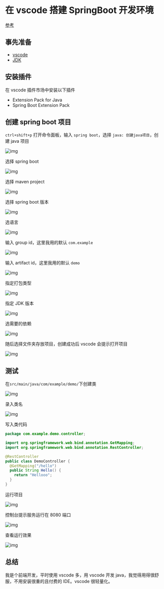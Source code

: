 # 在 vscode 搭建 SpringBoot 开发环境

[参考](https://medium.com/@giveanornot/%E5%A6%82%E4%BD%95%E5%9C%A8-visual-studio-code-%E5%BB%BA%E7%BD%AE-spring-boot-%E7%9A%84%E9%96%8B%E7%99%BC%E7%92%B0%E5%A2%83-e3ae2b040a9a)

## 事先准备

- [vscode](https://code.visualstudio.com/download)
- [JDK](https://learn.microsoft.com/zh-tw/java/openjdk/download)

## 安装插件

在 vscode 插件市场中安装以下插件

- Extension Pack for Java
- Spring Boot Extension Pack

## 创建 spring boot 项目

`ctrl+shift+p` 打开命令面板，输入 `spring boot`，选择 `java: 创建java项目`，创建 java 项目

![img](https://bucket.edgexie.top/for-blog/java/spring-boot/p24-6-20-1.png)

选择 spring boot

![img](https://bucket.edgexie.top/for-blog/java/spring-boot/p24-6-20-2.png)

选择 maven project

![img](https://bucket.edgexie.top/for-blog/java/spring-boot/p24-6-20-3.png)

选择 spring boot 版本

![img](https://bucket.edgexie.top/for-blog/java/spring-boot/p24-6-20-4.png)

选语言

![img](https://bucket.edgexie.top/for-blog/java/spring-boot/p24-6-20-5.png)

输入 group id，这里我用的默认 `com.example`

![img](https://bucket.edgexie.top/for-blog/java/spring-boot/p24-6-20-7.png)

输入 artifact id，这里我用的默认 `demo`

![img](https://bucket.edgexie.top/for-blog/java/spring-boot/p24-6-20-8.png)

指定打包类型

![img](https://bucket.edgexie.top/for-blog/java/spring-boot/p24-6-20-9.png)

指定 JDK 版本

![img](https://bucket.edgexie.top/for-blog/java/spring-boot/p24-6-20-10.png)

选需要的依赖

![img](https://bucket.edgexie.top/for-blog/java/spring-boot/p24-6-20-11.png)

随后选择文件夹存放项目，创建成功后 vscode 会提示打开项目

![img](https://bucket.edgexie.top/for-blog/java/spring-boot/p24-6-20-12.png)

## 测试

在`src/main/java/com/example/demo/`下创建类

![img](https://bucket.edgexie.top/for-blog/java/spring-boot/p24-6-20-13.png)

录入类名

![img](https://bucket.edgexie.top/for-blog/java/spring-boot/p24-6-20-14.png)

写入类代码

```java
package com.example.demo.controller;

import org.springframework.web.bind.annotation.GetMapping;
import org.springframework.web.bind.annotation.RestController;

@RestController
public class DemoController {
  @GetMapping("/hello")
  public String Hello() {
    return "Hellooo";
  }
}
```

运行项目

![img](https://bucket.edgexie.top/for-blog/java/spring-boot/p24-6-20-15.png)

控制台提示服务运行在 8080 端口

![img](https://bucket.edgexie.top/for-blog/java/spring-boot/p24-6-20-16.png)

查看运行效果

![img](https://bucket.edgexie.top/for-blog/java/spring-boot/p24-6-20-17.png)

## 总结

我是个前端开发，平时使用 vscode 多，用 vscode 开发 java，我觉得用得很舒服，不用安装很重的且付费的 IDE。vscode 很轻量化。
